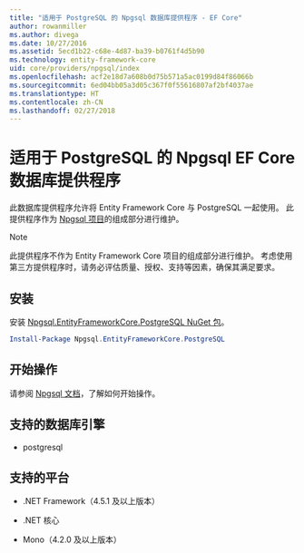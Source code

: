 ```yaml
---
title: "适用于 PostgreSQL 的 Npgsql 数据库提供程序 - EF Core"
author: rowanmiller
ms.author: divega
ms.date: 10/27/2016
ms.assetid: 5ecd1b22-c68e-4d87-ba39-b0761f4d5b90
ms.technology: entity-framework-core
uid: core/providers/npgsql/index
ms.openlocfilehash: acf2e18d7a608b0d75b571a5ac0199d84f86066b
ms.sourcegitcommit: 6ed04bb05a3d05c367f0f55616807af2bf4037ae
ms.translationtype: HT
ms.contentlocale: zh-CN
ms.lasthandoff: 02/27/2018
---
```

# <a name="npgsql-ef-core-database-provider-for-postgresql"></a>适用于 PostgreSQL 的 Npgsql EF Core 数据库提供程序

此数据库提供程序允许将 Entity Framework Core 与 PostgreSQL 一起使用。 此提供程序作为 [Npgsql 项目](http://www.npgsql.org)的组成部分进行维护。

> [!NOTE]  
> 此提供程序不作为 Entity Framework Core 项目的组成部分进行维护。 考虑使用第三方提供程序时，请务必评估质量、授权、支持等因素，确保其满足要求。

## <a name="install"></a>安装

安装 [Npgsql.EntityFrameworkCore.PostgreSQL NuGet 包](https://www.nuget.org/packages/Npgsql.EntityFrameworkCore.PostgreSQL)。

``` powershell
Install-Package Npgsql.EntityFrameworkCore.PostgreSQL
```

## <a name="get-started"></a>开始操作

请参阅 [Npgsql 文档](http://www.npgsql.org/efcore/index.html)，了解如何开始操作。

## <a name="supported-database-engines"></a>支持的数据库引擎

* postgresql

## <a name="supported-platforms"></a>支持的平台

* .NET Framework（4.5.1 及以上版本）

* .NET 核心

* Mono（4.2.0 及以上版本）
